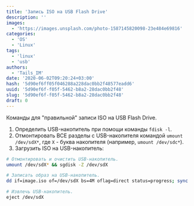 ```yaml
---
title: 'Запись ISO на USB Flash Drive'
description: ''
images:
  - 'https://images.unsplash.com/photo-1587145820098-23e484e69816'
categories:
  - 'OS'
  - 'Linux'
tags:
  - 'linux'
  - 'usb'
authors:
  - 'Tails_IM'
date: '2020-06-02T09:20:24+03:00'
hash: '5d90ef6ff05f046288a228dac0bb2f48577eadd6'
uuid: '5d90ef6f-f05f-5462-b8a2-28dac0bb2f48'
slug: '5d90ef6f-f05f-5462-b8a2-28dac0bb2f48'
draft: 0
---
```


Команды для "правильной" записи ISO на USB Flash Drive.

<!--more-->

1. Определить USB-накопитель при помощи команды `fdisk -l`.
2. Отмонтировать ВСЕ разделы с USB-накопителя командой `umount /dev/sdX*`, где `X` - буква накопителя (например, `umount /dev/sdc*`).
3. Загрузить ISO на USB-накопитель:

```bash
# Отмонтировать и очистить USB-накопитель.
umount /dev/sdX* && sgdisk -Z /dev/sdX

# Записать образ на USB-накопитель.
dd if=image.iso of=/dev/sdX bs=4M oflag=direct status=progress; sync

# Извлечь USB-накопитель.
eject /dev/sdX
```